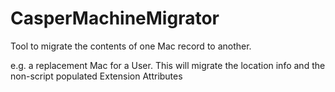 CasperMachineMigrator
=====================


Tool to migrate the contents of one Mac record to another.

e.g. a replacement Mac for a User. This will migrate the location info and the non-script populated Extension Attributes


